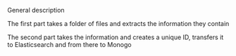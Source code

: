 General description

The first part takes a folder of files and extracts the information they contain


The second part takes the information and creates a unique ID, transfers it to Elasticsearch and from there to Monogo
